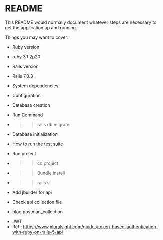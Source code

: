 # README

This README would normally document whatever steps are necessary to get the
application up and running.

Things you may want to cover:

* Ruby version
- ruby 3.1.2p20

* Rails version
- Rails 7.0.3

* System dependencies

* Configuration

* Database creation
- Run Command
- >> rails db:migrate

* Database initialization

* How to run the test suite
- Run project
- >> cd project
- >> Bundle install
- >> rails s


* Add jbuilder for api

* Check api collection file
- blog.postman_collection

* JWT 
* Ref : https://www.pluralsight.com/guides/token-based-authentication-with-ruby-on-rails-5-api

